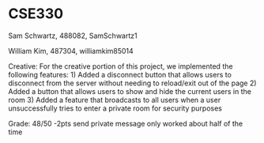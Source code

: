 # CSE330
Sam Schwartz, 488082, SamSchwartz1

William Kim, 487304, williamkim85014


Creative: For the creative portion of this project, we implemented the following features:
      1) Added a disconnect button that allows users to disconnect from the server without needing to reload/exit out of the page
      2) Added a button that allows users to show and hide the current users in the room
      3) Added a feature that broadcasts to all users when a user unsuccessfully tries to enter a private room for security purposes

Grade: 48/50
-2pts send private message only worked about half of the time
